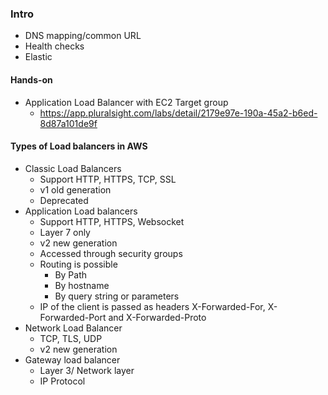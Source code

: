 ### Intro
- DNS mapping/common URL
- Health checks
- Elastic

#### Hands-on
- Application Load Balancer with EC2 Target group
  - https://app.pluralsight.com/labs/detail/2179e97e-190a-45a2-b6ed-8d87a101de9f

#### Types of Load balancers in AWS
- Classic Load Balancers
  - Support HTTP, HTTPS, TCP, SSL
  - v1 old generation
  - Deprecated
- Application Load balancers
  - Support HTTP, HTTPS, Websocket
  - Layer 7 only
  - v2 new generation
  - Accessed through security groups
  - Routing is possible
    - By Path
    - By hostname
    - By query string or parameters
  - IP of the client is passed as headers X-Forwarded-For, X-Forwarded-Port and X-Forwarded-Proto 
- Network Load Balancer
  - TCP, TLS, UDP
  - v2 new generation
- Gateway load balancer
  - Layer 3/ Network layer
  - IP Protocol
